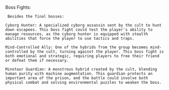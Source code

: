 
Boss Fights:

     Besides the final bosses:

    Cyborg Hunter: A specialized cyborg assassin sent by the cult to hunt down escapees. This boss fight could test the player's ability to manage resources, as the cyborg hunter is equipped with stealth abilities that force the player to use tactics and traps.

    Mind-Controlled Ally: One of the hybrids from the group becomes mind-controlled by the cult, turning against the player. This boss fight is both emotional and strategic, requiring players to free their friend or defeat them if necessary.

    Minotaur Guardian: A monstrous hybrid created by the cult, blending human purity with machine augmentation. This guardian protects an important area of the prison, and the battle could involve both physical combat and solving environmental puzzles to weaken the boss.
    
